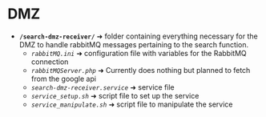 # DMZ

* **`/search-dmz-receiver/`** ➜ folder containing everything necessary for the DMZ to handle rabbitMQ messages pertaining to the search function.
  * *`rabbitMQ.ini`* ➜ configuration file with variables for the RabbitMQ connection
  * *`rabbitMQServer.php`* ➜ Currently does nothing but planned to fetch from the google api
  * *`search-dmz-receiver.service`* ➜ service file
  * *`service_setup.sh`* ➜ script file to set up the service
  * *`service_manipulate.sh`* ➜ script file to manipulate the service
